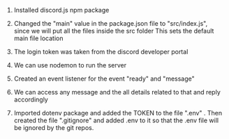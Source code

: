 01. Installed discord.js npm package

02. Changed the "main" value in the package.json file to "src/index.js",
    since we will put all the files inside the src folder
    This sets the default main file location

03. The login token was taken from the discord developer portal

04. We can use nodemon to run the server

05. Created an event listener for the event "ready" and "message"

06. We can access any message and the all details related to that and reply accordingly

07. Imported dotenv package and added the TOKEN to the file ".env" .
    Then created the file ".gitignore" and added .env to it so that the .env file will be ignored by the git repos.
